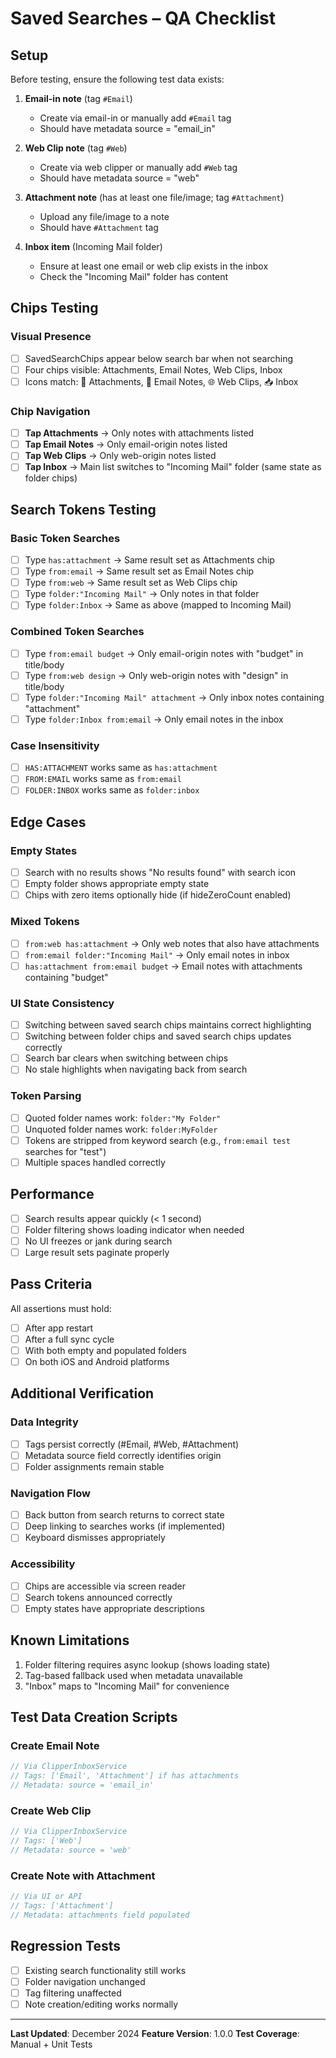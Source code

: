 # Saved Searches – QA Checklist

## Setup

Before testing, ensure the following test data exists:

1. **Email-in note** (tag `#Email`)
   - Create via email-in or manually add `#Email` tag
   - Should have metadata source = "email_in"

2. **Web Clip note** (tag `#Web`)
   - Create via web clipper or manually add `#Web` tag
   - Should have metadata source = "web"

3. **Attachment note** (has at least one file/image; tag `#Attachment`)
   - Upload any file/image to a note
   - Should have `#Attachment` tag

4. **Inbox item** (Incoming Mail folder)
   - Ensure at least one email or web clip exists in the inbox
   - Check the "Incoming Mail" folder has content

## Chips Testing

### Visual Presence
- [ ] SavedSearchChips appear below search bar when not searching
- [ ] Four chips visible: Attachments, Email Notes, Web Clips, Inbox
- [ ] Icons match: 📎 Attachments, 📧 Email Notes, 🌐 Web Clips, 📥 Inbox

### Chip Navigation
- [ ] **Tap Attachments** → Only notes with attachments listed
- [ ] **Tap Email Notes** → Only email-origin notes listed
- [ ] **Tap Web Clips** → Only web-origin notes listed
- [ ] **Tap Inbox** → Main list switches to "Incoming Mail" folder (same state as folder chips)

## Search Tokens Testing

### Basic Token Searches
- [ ] Type `has:attachment` → Same result set as Attachments chip
- [ ] Type `from:email` → Same result set as Email Notes chip
- [ ] Type `from:web` → Same result set as Web Clips chip
- [ ] Type `folder:"Incoming Mail"` → Only notes in that folder
- [ ] Type `folder:Inbox` → Same as above (mapped to Incoming Mail)

### Combined Token Searches
- [ ] Type `from:email budget` → Only email-origin notes with "budget" in title/body
- [ ] Type `from:web design` → Only web-origin notes with "design" in title/body
- [ ] Type `folder:"Incoming Mail" attachment` → Only inbox notes containing "attachment"
- [ ] Type `folder:Inbox from:email` → Only email notes in the inbox

### Case Insensitivity
- [ ] `HAS:ATTACHMENT` works same as `has:attachment`
- [ ] `FROM:EMAIL` works same as `from:email`
- [ ] `FOLDER:INBOX` works same as `folder:inbox`

## Edge Cases

### Empty States
- [ ] Search with no results shows "No results found" with search icon
- [ ] Empty folder shows appropriate empty state
- [ ] Chips with zero items optionally hide (if hideZeroCount enabled)

### Mixed Tokens
- [ ] `from:web has:attachment` → Only web notes that also have attachments
- [ ] `from:email folder:"Incoming Mail"` → Only email notes in inbox
- [ ] `has:attachment from:email budget` → Email notes with attachments containing "budget"

### UI State Consistency
- [ ] Switching between saved search chips maintains correct highlighting
- [ ] Switching between folder chips and saved search chips updates correctly
- [ ] Search bar clears when switching between chips
- [ ] No stale highlights when navigating back from search

### Token Parsing
- [ ] Quoted folder names work: `folder:"My Folder"`
- [ ] Unquoted folder names work: `folder:MyFolder`
- [ ] Tokens are stripped from keyword search (e.g., `from:email test` searches for "test")
- [ ] Multiple spaces handled correctly

## Performance

- [ ] Search results appear quickly (< 1 second)
- [ ] Folder filtering shows loading indicator when needed
- [ ] No UI freezes or jank during search
- [ ] Large result sets paginate properly

## Pass Criteria

All assertions must hold:
- [ ] After app restart
- [ ] After a full sync cycle
- [ ] With both empty and populated folders
- [ ] On both iOS and Android platforms

## Additional Verification

### Data Integrity
- [ ] Tags persist correctly (#Email, #Web, #Attachment)
- [ ] Metadata source field correctly identifies origin
- [ ] Folder assignments remain stable

### Navigation Flow
- [ ] Back button from search returns to correct state
- [ ] Deep linking to searches works (if implemented)
- [ ] Keyboard dismisses appropriately

### Accessibility
- [ ] Chips are accessible via screen reader
- [ ] Search tokens announced correctly
- [ ] Empty states have appropriate descriptions

## Known Limitations

1. Folder filtering requires async lookup (shows loading state)
2. Tag-based fallback used when metadata unavailable
3. "Inbox" maps to "Incoming Mail" for convenience

## Test Data Creation Scripts

### Create Email Note
```dart
// Via ClipperInboxService
// Tags: ['Email', 'Attachment'] if has attachments
// Metadata: source = 'email_in'
```

### Create Web Clip
```dart
// Via ClipperInboxService
// Tags: ['Web']
// Metadata: source = 'web'
```

### Create Note with Attachment
```dart
// Via UI or API
// Tags: ['Attachment']
// Metadata: attachments field populated
```

## Regression Tests

- [ ] Existing search functionality still works
- [ ] Folder navigation unchanged
- [ ] Tag filtering unaffected
- [ ] Note creation/editing works normally

---

**Last Updated**: December 2024
**Feature Version**: 1.0.0
**Test Coverage**: Manual + Unit Tests
